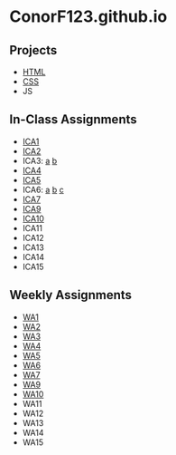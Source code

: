 # ConorF123.github.io

## Projects

- [HTML](https://conorf123.github.io/html-midterm/page5.html)
- [CSS](https://conorf123.github.io/index.html)
- JS

## In-Class Assignments

- [ICA1](https://docs.google.com/document/d/1NQcDyaAD1vGnEjOLK54Jti9axfCbXvXzLClDNTOjqTU/edit?usp=share_link)
- [ICA2](https://docs.google.com/document/d/1op4ATXS8DLpWqxc52oY5_Sv8aQn_jDBmfC01NDNFvIQ/edit?usp=share_link)
- ICA3: [a](https://conorf123.github.io/ica/ICA3a.html) [b](https://conorf123.github.io/ica/ICA3b.html)
- [ICA4](https://conorf123.github.io/ica/ICA4.html)
- [ICA5](https://conorf123.github.io/ica/ICA5/ICA5.html)
- ICA6: [a](https://conorf123.github.io/ica/ICA6/ica6-part1.html) [b](https://conorf123.github.io/ica/ICA6/ica6-part2.html) [c](https://conorf123.github.io/ica/ICA6/ica6-part3.html)
- [ICA7](https://conorf123.github.io/ica/ICA7.html)
- [ICA9](https://conorf123.github.io/ica/ICA9.html)
- [ICA10](https://conorf123.github.io/ica/ICA10.html)
- ICA11
- ICA12
- ICA13
- ICA14
- ICA15

## Weekly Assignments

- [WA1](https://conorf123.github.io/wa/WA1.html)
- [WA2](https://conorf123.github.io/wa/WA2.html)
- [WA3](https://conorf123.github.io/wa/WA3.html)
- [WA4](https://conorf123.github.io/wa/WA4.html)
- [WA5](https://conorf123.github.io/wa/WA5.html)
- [WA6](https://conorf123.github.io/wa/WA6/index.html)
- [WA7](https://conorf123.github.io/wa/WA7.html)
- [WA9](https://conorf123.github.io/wa/WA9.html)
- [WA10](https://conorf123.github.io/wa/WA10.html)
- WA11
- WA12
- WA13
- WA14
- WA15

